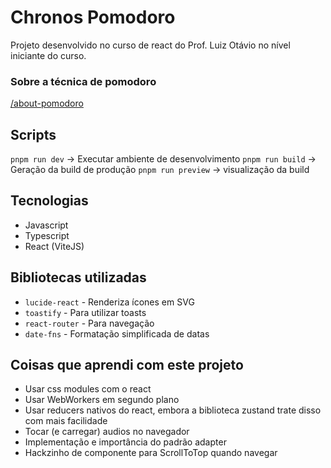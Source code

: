 # Chronos Pomodoro

Projeto desenvolvido no curso de react do Prof. Luiz Otávio no nível iniciante do curso.

### Sobre a técnica de pomodoro

[/about-pomodoro](src/pages/about-pomodoro/index.tsx)

## Scripts

`pnpm run dev` -> Executar ambiente de desenvolvimento
`pnpm run build` -> Geração da build de produção
`pnpm run preview` -> visualização da build

## Tecnologias

- Javascript
- Typescript
- React (ViteJS)

## Bibliotecas utilizadas

- `lucide-react` - Renderiza ícones em SVG
- `toastify` - Para utilizar toasts
- `react-router` - Para navegação
- `date-fns` - Formatação simplificada de datas

## Coisas que aprendi com este projeto

- Usar css modules com o react
- Usar WebWorkers em segundo plano
- Usar reducers nativos do react, embora a biblioteca zustand trate disso com mais facilidade
- Tocar (e carregar) audios no navegador
- Implementação e importância do padrão adapter
- Hackzinho de componente para ScrollToTop quando navegar
